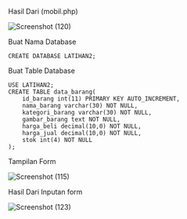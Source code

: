 Hasil Dari (mobil.php)

![Screenshot (120)](https://user-images.githubusercontent.com/92745982/232948451-1dbe0c5c-2bae-46c9-9c65-93303d5ee1a7.png)
 
 Buat Nama Database

````
CREATE DATABASE LATIHAN2;
````
Buat Table Database
````
USE LATIHAN2;
CREATE TABLE data_barang(
    id_barang int(11) PRIMARY KEY AUTO_INCREMENT,
    nama_barang varchar(30) NOT NULL,
    kategori_barang varchar(30) NOT NULL,
    gambar_barang text NOT NULL,
    harga_beli decimal(10,0) NOT NULL,
    harga_jual decimal(10,0) NOT NULL,
    stok int(4) NOT NULL
);
````
 
 
 Tampilan Form
 
![Screenshot (115)](https://user-images.githubusercontent.com/92745982/232948500-b373d652-cc2c-46b4-aa8b-3e7726e65b85.png)

Hasil Dari Inputan form

![Screenshot (123)](https://user-images.githubusercontent.com/92745982/232971817-2f8f0720-df52-4013-8892-23a32928e15e.png)
